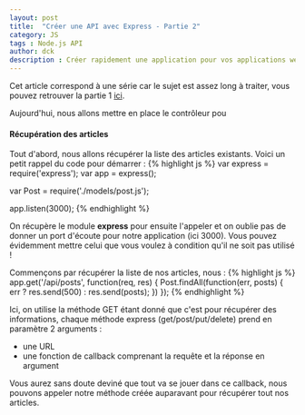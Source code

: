 ```yaml
---
layout: post
title:  "Créer une API avec Express - Partie 2"
category: JS
tags : Node.js API
author: dck
description : Créer rapidement une application pour vos applications web grâce ce web framework Node.js 
---
```

Cet article correspond à une série car le sujet est assez long à traiter, vous pouvez retrouver la partie 1 [ici](link).

Aujourd'hui, nous allons mettre en place le contrôleur pou

#### Récupération des articles
Tout d'abord, nous allons récupérer la liste des articles existants. Voici un petit rappel du code pour démarrer :
{% highlight js %}
var express = require('express');
var app = express();

var Post = require('./models/post.js');

app.listen(3000);
{% endhighlight %} 

On récupère le module __express__ pour ensuite l'appeler et on oublie pas de donner un port d'écoute pour notre application (ici 3000). Vous pouvez évidemment mettre celui que vous voulez à condition qu'il ne soit pas utilisé !

Commençons par récupérer la liste de nos articles, nous :
{% highlight js %}
app.get('/api/posts', function(req, res) {
  Post.findAll(function(err, posts) {
    err ? res.send(500) : res.send(posts);
  })
});
{% endhighlight %}

Ici, on utilise la méthode GET étant donné que c'est pour récupérer des informations, chaque méthode express (get/post/put/delete) prend en paramètre 2 arguments :

- une URL
- une fonction de callback comprenant la requête et la réponse en argument

Vous aurez sans doute deviné que tout va se jouer dans ce callback, nous pouvons appeler notre méthode créée auparavant pour récupérer tout nos articles.